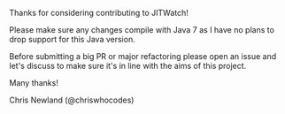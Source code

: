 Thanks for considering contributing to JITWatch!

Please make sure any changes compile with Java 7 as I have no plans to drop support for this Java version.

Before submitting a big PR or major refactoring please open an issue and let's discuss to make sure it's in line with the aims of this project.

Many thanks!

Chris Newland (@chriswhocodes)
